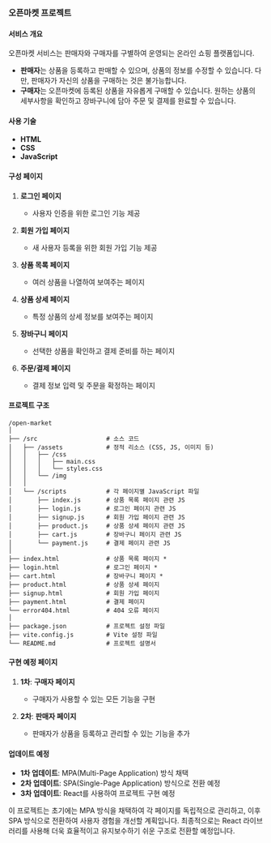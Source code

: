 ### 오픈마켓 프로젝트

#### 서비스 개요

오픈마켓 서비스는 판매자와 구매자를 구별하여 운영되는 온라인 쇼핑 플랫폼입니다.

- **판매자**는 상품을 등록하고 판매할 수 있으며, 상품의 정보를 수정할 수 있습니다. 다만, 판매자가 자신의 상품을 구매하는 것은 불가능합니다.
- **구매자**는 오픈마켓에 등록된 상품을 자유롭게 구매할 수 있습니다. 원하는 상품의 세부사항을 확인하고 장바구니에 담아 주문 및 결제를 완료할 수 있습니다.

#### 사용 기술

- **HTML**
- **CSS**
- **JavaScript**

#### 구성 페이지

1. **로그인 페이지**

   - 사용자 인증을 위한 로그인 기능 제공

2. **회원 가입 페이지**

   - 새 사용자 등록을 위한 회원 가입 기능 제공

3. **상품 목록 페이지**

   - 여러 상품을 나열하여 보여주는 페이지

4. **상품 상세 페이지**

   - 특정 상품의 상세 정보를 보여주는 페이지

5. **장바구니 페이지**

   - 선택한 상품을 확인하고 결제 준비를 하는 페이지

6. **주문/결제 페이지**
   - 결제 정보 입력 및 주문을 확정하는 페이지

#### 프로젝트 구조

```
/open-market
│
├── /src                   # 소스 코드
│   ├── /assets            # 정적 리소스 (CSS, JS, 이미지 등)
│   │   ├── /css
│   │   │   ├── main.css
│   │   │   └── styles.css
│   │   └── /img
│   │
│   └── /scripts           # 각 페이지별 JavaScript 파일
│       ├── index.js       # 상품 목록 페이지 관련 JS
│       ├── login.js       # 로그인 페이지 관련 JS
│       ├── signup.js      # 회원 가입 페이지 관련 JS
│       ├── product.js     # 상품 상세 페이지 관련 JS
│       ├── cart.js        # 장바구니 페이지 관련 JS
│       └── payment.js     # 결제 페이지 관련 JS
│
├── index.html             # 상품 목록 페이지 *
├── login.html             # 로그인 페이지 *
├── cart.html              # 장바구니 페이지 *
├── product.html           # 상품 상세 페이지
├── signup.html            # 회원 가입 페이지
├── payment.html           # 결제 페이지
└── error404.html          # 404 오류 페이지
│
├── package.json           # 프로젝트 설정 파일
├── vite.config.js         # Vite 설정 파일
└── README.md              # 프로젝트 설명서
```

#### 구현 예정 페이지

1. **1차**: **구매자 페이지**

   - 구매자가 사용할 수 있는 모든 기능을 구현

2. **2차**: **판매자 페이지**
   - 판매자가 상품을 등록하고 관리할 수 있는 기능을 추가

#### 업데이트 예정

- **1차 업데이트**: MPA(Multi-Page Application) 방식 채택
- **2차 업데이트**: SPA(Single-Page Application) 방식으로 전환 예정
- **3차 업데이트**: React를 사용하여 프로젝트 구현 예정

이 프로젝트는 초기에는 MPA 방식을 채택하여 각 페이지를 독립적으로 관리하고, 이후 SPA 방식으로 전환하여 사용자 경험을 개선할 계획입니다. 최종적으로는 React 라이브러리를 사용해 더욱 효율적이고 유지보수하기 쉬운 구조로 전환할 예정입니다.
